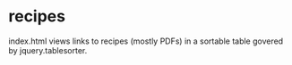 # recipes

index.html views links to recipes (mostly PDFs) in a sortable table govered by jquery.tablesorter.
